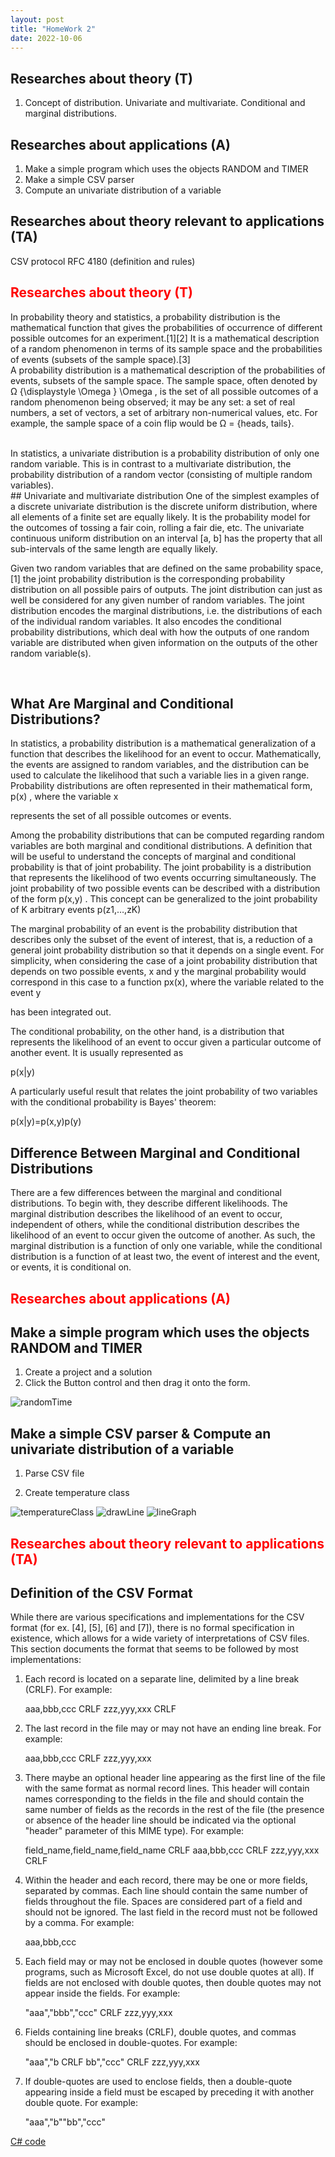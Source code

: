 ```yaml
---
layout: post
title: "HomeWork 2"
date: 2022-10-06
---
```


## Researches about theory (T)
1) Concept of distribution. Univariate and multivariate. Conditional and marginal distributions.

## Researches about applications (A)
1) Make a simple program which uses the objects RANDOM and TIMER <br/>
2) Make a simple CSV parser<br/>
3) Compute an univariate distribution of a variable<br/>

## Researches about theory relevant to applications (TA)
CSV protocol RFC 4180 (definition and rules)


## <span style="color:red">Researches about theory (T)</span>	



In probability theory and statistics, a probability distribution is the mathematical function that gives the probabilities of occurrence of different possible outcomes for an experiment.[1][2] It is a mathematical description of a random phenomenon in terms of its sample space and the probabilities of events (subsets of the sample space).[3]
<br />
A probability distribution is a mathematical description of the probabilities of events, subsets of the sample space. The sample space, often denoted by Ω {\displaystyle \Omega } \Omega , is the set of all possible outcomes of a random phenomenon being observed; it may be any set: a set of real numbers, a set of vectors, a set of arbitrary non-numerical values, etc. For example, the sample space of a coin flip would be Ω = {heads, tails}. 

<br />
In statistics, a univariate distribution is a probability distribution of only one random variable. This is in contrast to a multivariate distribution, the probability distribution of a random vector (consisting of multiple random variables). 
<br />
## Univariate and multivariate distribution
One of the simplest examples of a discrete univariate distribution is the discrete uniform distribution, where all elements of a finite set are equally likely. It is the probability model for the outcomes of tossing a fair coin, rolling a fair die, etc. The univariate continuous uniform distribution on an interval [a, b] has the property that all sub-intervals of the same length are equally likely. 
<br/>

Given two random variables that are defined on the same probability space,[1] the joint probability distribution is the corresponding probability distribution on all possible pairs of outputs. The joint distribution can just as well be considered for any given number of random variables. The joint distribution encodes the marginal distributions, i.e. the distributions of each of the individual random variables. It also encodes the conditional probability distributions, which deal with how the outputs of one random variable are distributed when given information on the outputs of the other random variable(s). 

<br />

## What Are Marginal and Conditional Distributions?

In statistics, a probability distribution is a mathematical generalization of a function that describes the likelihood for an event to occur. Mathematically, the events are assigned to random variables, and the distribution can be used to calculate the likelihood that such a variable lies in a given range. Probability distributions are often represented in their mathematical form, p(x)
, where the variable x

represents the set of all possible outcomes or events.

Among the probability distributions that can be computed regarding random variables are both marginal and conditional distributions. A definition that will be useful to understand the concepts of marginal and conditional probability is that of joint probability. The joint probability is a distribution that represents the likelihood of two events occurring simultaneously. The joint probability of two possible events can be described with a distribution of the form p(x,y)
. This concept can be generalized to the joint probability of K arbitrary events p(z1,…,zK)


The marginal probability of an event is the probability distribution that describes only the subset of the event of interest, that is, a reduction of a general joint probability distribution so that it depends on a single event. For simplicity, when considering the case of a joint probability distribution that depends on two possible events, x
and y the marginal probability would correspond in this case to a function px(x), where the variable related to the event y

has been integrated out.

The conditional probability, on the other hand, is a distribution that represents the likelihood of an event to occur given a particular outcome of another event. It is usually represented as

p(x|y)

A particularly useful result that relates the joint probability of two variables with the conditional probability is Bayes' theorem:<br />

p(x|y)=p(x,y)p(y)

## Difference Between Marginal and Conditional Distributions

There are a few differences between the marginal and conditional distributions. To begin with, they describe different likelihoods. The marginal distribution describes the likelihood of an event to occur, independent of others, while the conditional distribution describes the likelihood of an event to occur given the outcome of another. As such, the marginal distribution is a function of only one variable, while the conditional distribution is a function of at least two, the event of interest and the event, or events, it is conditional on. 


## <span style="color:red">Researches about applications (A)</span>   

## Make a simple program which uses the objects RANDOM and TIMER  

1. Create a project and a solution <br/>
2. Click the Button control and then drag it onto the form. <br/>

 ![randomTime](/assets/HomeWork2/randomTime.PNG)



## Make a simple CSV parser & Compute an univariate distribution of a variable

1. Parse CSV file 

2. Create temperature class

![temperatureClass](/assets/HomeWork2/temperature.PNG)
![drawLine](/assets/HomeWork2/drawLine.PNG)
![lineGraph](/assets/HomeWork2/lineGraph.PNG)



## <span style="color:red">Researches about theory relevant to applications (TA)</span> 

## Definition of the CSV Format 

   While there are various specifications and implementations for the
   CSV format (for ex. [4], [5], [6] and [7]), there is no formal
   specification in existence, which allows for a wide variety of
   interpretations of CSV files.  This section documents the format that
   seems to be followed by most implementations:

   1.  Each record is located on a separate line, delimited by a line
       break (CRLF).  For example:

       aaa,bbb,ccc CRLF
       zzz,yyy,xxx CRLF

   2.  The last record in the file may or may not have an ending line
       break.  For example:

       aaa,bbb,ccc CRLF
       zzz,yyy,xxx

   3.  There maybe an optional header line appearing as the first line
       of the file with the same format as normal record lines.  This
       header will contain names corresponding to the fields in the file
       and should contain the same number of fields as the records in
       the rest of the file (the presence or absence of the header line
       should be indicated via the optional "header" parameter of this
       MIME type).  For example:

       field_name,field_name,field_name CRLF
       aaa,bbb,ccc CRLF
       zzz,yyy,xxx CRLF

   4.  Within the header and each record, there may be one or more
       fields, separated by commas.  Each line should contain the same
       number of fields throughout the file.  Spaces are considered part
       of a field and should not be ignored.  The last field in the
       record must not be followed by a comma.  For example:

       aaa,bbb,ccc

   5.  Each field may or may not be enclosed in double quotes (however
       some programs, such as Microsoft Excel, do not use double quotes
       at all).  If fields are not enclosed with double quotes, then
       double quotes may not appear inside the fields.  For example:

       "aaa","bbb","ccc" CRLF
       zzz,yyy,xxx

   6.  Fields containing line breaks (CRLF), double quotes, and commas
       should be enclosed in double-quotes.  For example:

       "aaa","b CRLF
       bb","ccc" CRLF
       zzz,yyy,xxx

   7.  If double-quotes are used to enclose fields, then a double-quote
       appearing inside a field must be escaped by preceding it with
       another double quote.  For example:

       "aaa","b""bb","ccc"


[C# code](https://github.com/user0x1234/user0x1234.github.io/tree/main/code/HomeWork2/)
